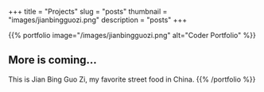 +++
title = "Projects"
slug = "posts"
thumbnail = "images/jianbingguozi.png"
description = "posts"
+++


{{% portfolio image="/images/jianbingguozi.png" alt="Coder Portfolio" %}}

## More is coming...

This is Jian Bing Guo Zi, my favorite street food in China.
{{% /portfolio %}}